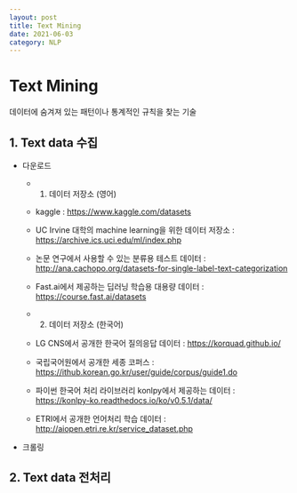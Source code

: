 ```yaml
---
layout: post
title: Text Mining
date: 2021-06-03
category: NLP
---
```


# Text Mining

데이터에 숨겨져 있는 패턴이나 통계적인 규칙을 찾는 기술



## 1. Text data 수집

- 다운로드

  - 1. 데이터 저장소 (영어)

  - kaggle : https://www.kaggle.com/datasets

  - UC Irvine 대학의 machine learning을 위한 데이터 저장소 : https://archive.ics.uci.edu/ml/index.php

  - 논문 연구에서 사용할 수 있는 분류용 테스트 데이터 : http://ana.cachopo.org/datasets-for-single-label-text-categorization

  - Fast.ai에서 제공하는 딥러닝 학습용 대용량 데이터 : https://course.fast.ai/datasets

    

  - 2. 데이터 저장소 (한국어)

  - LG CNS에서 공개한 한국어 질의응답 데이터 : https://korquad.github.io/

  - 국립국어원에서 공개한 세종 코퍼스 : https://ithub.korean.go.kr/user/guide/corpus/guide1.do

  - 파이썬 한국어 처리 라이브러리 konlpy에서 제공하는 데이터 : https://konlpy-ko.readthedocs.io/ko/v0.5.1/data/

  - ETRI에서 공개한 언어처리 학습 데이터 : http://aiopen.etri.re.kr/service_dataset.php

  

- 크롤링



## 2. Text data 전처리

